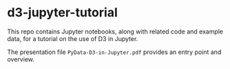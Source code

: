 # d3-jupyter-tutorial

This repo contains Jupyter notebooks, along with related code and example data, for a tutorial on the use of D3 in Jupyter. 

The presentation file `PyData-D3-in-Jupyter.pdf` provides an entry point and overview.
